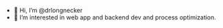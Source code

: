 - 👋 Hi, I’m @drlongnecker
- 👀 I’m interested in web app and backend dev and process optimization.

<!---
drlongnecker/drlongnecker is a ✨ special ✨ repository because its `README.md` (this file) appears on your GitHub profile.
You can click the Preview link to take a look at your changes.
--->
